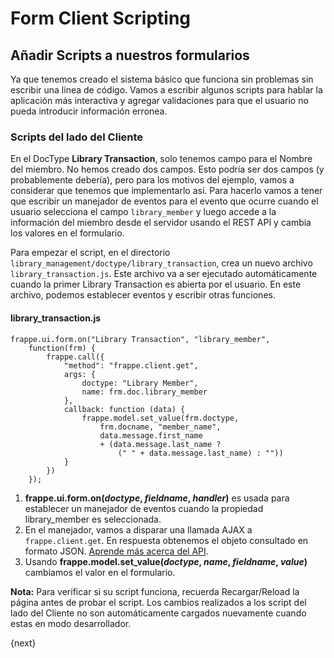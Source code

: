 # Form Client Scripting

## Añadir Scripts a nuestros formularios

Ya que tenemos creado el sistema básico que funciona sin problemas sin escribir una linea de código. Vamos a escribir algunos scripts
para hablar la aplicación más interactiva y agregar validaciones para que el usuario no pueda introducir información erronea.

### Scripts del lado del Cliente

En el DocType **Library Transaction**, solo tenemos campo para el Nombre del miembro. No hemos creado dos campos. Esto podría ser dos campos (y probablemente debería), pero para los motivos del ejemplo, vamos a considerar que tenemos que implementarlo así. Para hacerlo vamos a tener que escribir un manejador de eventos para el evento que ocurre cuando el usuario selecciona el campo `library_member` y luego accede a la información del miembro desde el servidor usando el REST API y cambia los valores en el formulario.

Para empezar el script, en el directorio `library_management/doctype/library_transaction`, crea un nuevo archivo `library_transaction.js`.
Este archivo va a ser ejecutado automáticamente cuando la primer  Library Transaction es abierta por el usuario. En este archivo, podemos establecer eventos y escribir otras funciones.

#### library_transaction.js

	frappe.ui.form.on("Library Transaction", "library_member",
		function(frm) {
			frappe.call({
				"method": "frappe.client.get",
				args: {
					doctype: "Library Member",
					name: frm.doc.library_member
				},
				callback: function (data) {
					frappe.model.set_value(frm.doctype,
						frm.docname, "member_name",
						data.message.first_name
						+ (data.message.last_name ?
							(" " + data.message.last_name) : ""))
				}
			})
		});

1. **frappe.ui.form.on(*doctype*, *fieldname*, *handler*)** es usada para establecer un manejador de eventos cuando la propiedad library_member es seleccionada.
1. En el manejador, vamos a disparar una llamada AJAX a `frappe.client.get`. En respuesta obtenemos el objeto consultado en formato JSON. [Aprende más acerca del API](/frappe/user/en/guides/integration/rest_api).
1. Usando **frappe.model.set_value(*doctype*, *name*, *fieldname*, *value*)** cambiamos el valor en el formulario.

**Nota:**  Para verificar si su script funciona, recuerda Recargar/Reload la página antes de probar el script. Los cambios realizados a los script del lado del Cliente no son automáticamente cargados nuevamente cuando estas en modo desarrollador.

{next}
